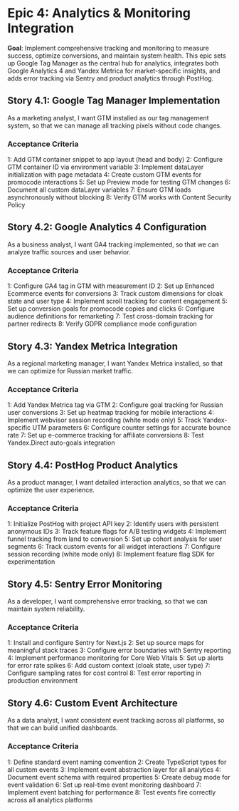 # Epic 4: Analytics & Monitoring Integration

**Goal**: Implement comprehensive tracking and monitoring to measure success, optimize conversions, and maintain system health. This epic sets up Google Tag Manager as the central hub for analytics, integrates both Google Analytics 4 and Yandex Metrica for market-specific insights, and adds error tracking via Sentry and product analytics through PostHog.

## Story 4.1: Google Tag Manager Implementation

As a marketing analyst,
I want GTM installed as our tag management system,
so that we can manage all tracking pixels without code changes.

### Acceptance Criteria
1: Add GTM container snippet to app layout (head and body)
2: Configure GTM container ID via environment variable
3: Implement dataLayer initialization with page metadata
4: Create custom GTM events for promocode interactions
5: Set up Preview mode for testing GTM changes
6: Document all custom dataLayer variables
7: Ensure GTM loads asynchronously without blocking
8: Verify GTM works with Content Security Policy

## Story 4.2: Google Analytics 4 Configuration

As a business analyst,
I want GA4 tracking implemented,
so that we can analyze traffic sources and user behavior.

### Acceptance Criteria
1: Configure GA4 tag in GTM with measurement ID
2: Set up Enhanced Ecommerce events for conversions
3: Track custom dimensions for cloak state and user type
4: Implement scroll tracking for content engagement
5: Set up conversion goals for promocode copies and clicks
6: Configure audience definitions for remarketing
7: Test cross-domain tracking for partner redirects
8: Verify GDPR compliance mode configuration

## Story 4.3: Yandex Metrica Integration

As a regional marketing manager,
I want Yandex Metrica installed,
so that we can optimize for Russian market traffic.

### Acceptance Criteria
1: Add Yandex Metrica tag via GTM
2: Configure goal tracking for Russian user conversions
3: Set up heatmap tracking for mobile interactions
4: Implement webvisor session recording (white mode only)
5: Track Yandex-specific UTM parameters
6: Configure counter settings for accurate bounce rate
7: Set up e-commerce tracking for affiliate conversions
8: Test Yandex.Direct auto-goals integration

## Story 4.4: PostHog Product Analytics

As a product manager,
I want detailed interaction analytics,
so that we can optimize the user experience.

### Acceptance Criteria
1: Initialize PostHog with project API key
2: Identify users with persistent anonymous IDs
3: Track feature flags for A/B testing widgets
4: Implement funnel tracking from land to conversion
5: Set up cohort analysis for user segments
6: Track custom events for all widget interactions
7: Configure session recording (white mode only)
8: Implement feature flag SDK for experimentation

## Story 4.5: Sentry Error Monitoring

As a developer,
I want comprehensive error tracking,
so that we can maintain system reliability.

### Acceptance Criteria
1: Install and configure Sentry for Next.js
2: Set up source maps for meaningful stack traces
3: Configure error boundaries with Sentry reporting
4: Implement performance monitoring for Core Web Vitals
5: Set up alerts for error rate spikes
6: Add custom context (cloak state, user type)
7: Configure sampling rates for cost control
8: Test error reporting in production environment

## Story 4.6: Custom Event Architecture

As a data analyst,
I want consistent event tracking across all platforms,
so that we can build unified dashboards.

### Acceptance Criteria
1: Define standard event naming convention
2: Create TypeScript types for all custom events
3: Implement event abstraction layer for all analytics
4: Document event schema with required properties
5: Create debug mode for event validation
6: Set up real-time event monitoring dashboard
7: Implement event batching for performance
8: Test events fire correctly across all analytics platforms
